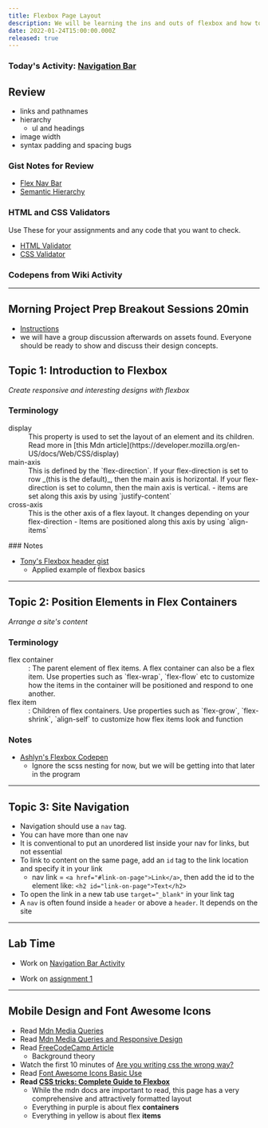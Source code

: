 ```yaml
---
title: Flexbox Page Layout
description: We will be learning the ins and outs of flexbox and how to use it for layout.
date: 2022-01-24T15:00:00.000Z
released: true
---
```


### Today's Activity: [Navigation Bar](https://gist.github.com/lilyx13/b20b36f46354e74b1efafcfa5c170d1a)

## Review

- links and pathnames
- hierarchy
  - ul and headings
- image width
- syntax padding and spacing bugs

### Gist Notes for Review

- [Flex Nav Bar](https://gist.github.com/lilyx13/f9bd12f1b00627601fbc3a32f4a6bf7b)
- [Semantic Hierarchy](https://gist.github.com/lilyx13/be85b495d534d3482fd7e9b1680e282b)

### HTML and CSS Validators

Use These for your assignments and any code that you want to check.

- [HTML Validator](https://validator.w3.org/)
- [CSS Validator](https://jigsaw.w3.org/css-validator/)

### Codepens from Wiki Activity

---

## Morning Project Prep Breakout Sessions 20min

- [Instructions](https://gist.github.com/lilyx13/21a63f15c264a0975d37cf2dadd2f01c)
- we will have a group discussion afterwards on assets found. Everyone should be ready to show and discuss their design concepts.

## Topic 1: Introduction to Flexbox

_Create responsive and interesting designs with flexbox_

### Terminology

<dl>
<dt>display</dt>
<dd>This property is used to set the layout of an element and its children. Read more in [this Mdn article](https://developer.mozilla.org/en-US/docs/Web/CSS/display)</dd>
<dt>main-axis</dt>
<dd>This is defined by the `flex-direction`. If your flex-direction is set to row _(this is the default)_, then the main axis is horizontal. If your flex-direction is set to column, then the main axis is vertical. - items are set along this axis by using `justify-content`</dd>
<dt>cross-axis</dt>
<dd>This is the other axis of a flex layout. It changes depending on your flex-direction - Items are positioned along this axis by using `align-items`</dd>
</dl>
### Notes

- [Tony's Flexbox header gist](https://gist.github.com/acidtone/1ff8aabed305f862c10f1ff6b8908a04)
  - Applied example of flexbox basics

---

## Topic 2: Position Elements in Flex Containers

_Arrange a site's content_

### Terminology

<dl>
<dt>flex container</dt>
<dd>: The parent element of flex items. A flex container can also be a flex item. Use properties such as `flex-wrap`, `flex-flow` etc to customize how the items in the container will be positioned and respond to one another.</dd>
<dt>flex item</dt>
<dd>: Children of flex containers. Use properties such as `flex-grow`, `flex-shrink`, `align-self` to customize how flex items look and function</dd>
</dl>

### Notes

- [Ashlyn's Flexbox Codepen](https://codepen.io/ashlyn-knox/pen/qBmzyrG)
  - Ignore the scss nesting for now, but we will be getting into that later in the program

---

## Topic 3: Site Navigation

- Navigation should use a `nav` tag.
- You can have more than one nav
- It is conventional to put an unordered list inside your nav for links, but not essential
- To link to content on the same page, add an `id` tag to the link location and specify it in your link
  - nav link = `<a href="#link-on-page">Link</a>`, then add the id to the element like: `<h2 id="link-on-page">Text</h2>`
- To open the link in a new tab use `target="_blank"` in your link tag
- A `nav` is often found inside a `header` or above a `header`. It depends on the site

<!--

### Topic 3: Simple Signup Forms

_Basics of creating forms_

### Notes

- use `form` tag for using interaction
- `input type="text"` will create a 1 line input field
- `input type="textarea"` will create a text box
- `label for="input-box-id"` for your input fields
- `button type="submit" will create a submit button`

#### Resources

- [Mdn Your first Form](https://developer.mozilla.org/en-US/docs/Learn/Forms/Your_first_form)
  - For now we don't need to worry about sending form data to a web server.
- [Smashing Magazine article on form usability](https://www.smashingmagazine.com/2011/11/extensive-guide-web-form-usability/)
  -->

---

## Lab Time

- Work on [Navigation Bar Activity](https://gist.github.com/lilyx13/b20b36f46354e74b1efafcfa5c170d1a)

- Work on [assignment 1](/cpnt-260/assignments/assignment-1)

---

<home-work>

## Mobile Design and Font Awesome Icons

- Read [Mdn Media Queries](https://developer.mozilla.org/en-US/docs/Web/CSS/Media_Queries/Using_media_queries)
- Read [Mdn Media Queries and Responsive Design](https://developer.mozilla.org/en-US/docs/Learn/CSS/CSS_layout/rwd_skills)
- Read [FreeCodeCamp Article](https://www.freecodecamp.org/news/the-100-correct-way-to-do-css-breakpoints-88d6a5ba1862/)
  - Background theory
- Watch the first 10 minutes of [Are you writing css the wrong way?](https://youtu.be/0ohtVzCSHqs)
- Read [Font Awesome Icons Basic Use](https://fontawesome.com/v5.15/how-to-use/on-the-web/referencing-icons/basic-use)
- **Read [CSS tricks: Complete Guide to Flexbox](https://css-tricks.com/snippets/css/a-guide-to-flexbox/)**
  - While the mdn docs are important to read, this page has a very comprehensive and attractively formatted layout
  - Everything in purple is about flex **containers**
  - Everything in yellow is about flex **items**

</home-work>
